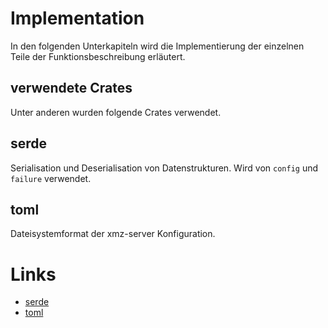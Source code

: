 # Implementation

In den folgenden Unterkapiteln wird die Implementierung der einzelnen Teile der
Funktionsbeschreibung erläutert.


## verwendete Crates

Unter anderen wurden folgende Crates verwendet.

## serde
[serde]: #serde

Serialisation und Deserialisation von Datenstrukturen. Wird von `config` und
`failure` verwendet.

## toml
[toml]: #toml

Dateisystemformat der xmz-server Konfiguration.


# Links
[links]: #links

- [serde][serde-repo]
- [toml][toml-repo]


[serde-repo]: https://github.com/serde-rs/serde
[toml-repo]: https://github.com/alexcrichton/toml-rs
